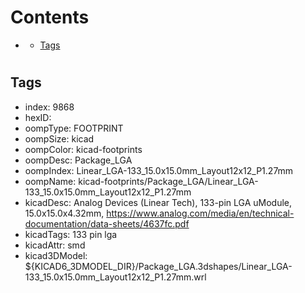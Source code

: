 



Contents
========

* [](#)
	* [Tags](#tags)

# 

## Tags

- index: 9868
- hexID: 
- oompType: FOOTPRINT
- oompSize: kicad
- oompColor: kicad-footprints
- oompDesc: Package_LGA
- oompIndex: Linear_LGA-133_15.0x15.0mm_Layout12x12_P1.27mm
- oompName: kicad-footprints/Package_LGA/Linear_LGA-133_15.0x15.0mm_Layout12x12_P1.27mm
- kicadDesc: Analog Devices (Linear Tech), 133-pin LGA uModule, 15.0x15.0x4.32mm, https://www.analog.com/media/en/technical-documentation/data-sheets/4637fc.pdf
- kicadTags: 133 pin lga
- kicadAttr: smd
- kicad3DModel: ${KICAD6_3DMODEL_DIR}/Package_LGA.3dshapes/Linear_LGA-133_15.0x15.0mm_Layout12x12_P1.27mm.wrl
